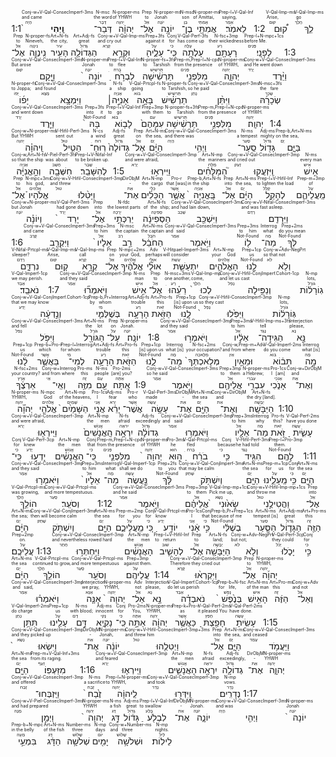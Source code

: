 
1:1 <RUBY><ruby><ruby><strong>וַֽיְהִי֙</strong><rt>הָיָה</rt></ruby><rt>and came</rt></ruby><rt>Conj-w+V-Qal-ConsecImperf-3ms</rt></RUBY> <RUBY><ruby><ruby>דְּבַר־<rt>דָּבָר</rt></ruby><rt>the word</rt></ruby><rt>N-msc</rt></RUBY> <RUBY><ruby><ruby>יְהוָ֔ה<rt>יְהוָה</rt></ruby><rt>of YHWH</rt></ruby><rt>N-proper-ms</rt></RUBY> <RUBY><ruby><ruby>אֶל־<rt>אֵל</rt></ruby><rt>to</rt></ruby><rt>Prep</rt></RUBY> <RUBY><ruby><ruby>יוֹנָ֥ה<rt>יוֹנָה</rt></ruby><rt>Jonah</rt></ruby><rt>N-proper-ms</rt></RUBY> <RUBY><ruby><ruby>בֶן־<rt>בֵּן</rt></ruby><rt>son</rt></ruby><rt>N-msc</rt></RUBY> <RUBY><ruby><ruby>אֲמִתַּ֖י<rt>אֲמִתַּי</rt></ruby><rt>of Amittai,</rt></ruby><rt>N-proper-ms</rt></RUBY> <RUBY><ruby><ruby>לֵאמֹֽר׃<rt>אָמַר</rt></ruby><rt>saying,</rt></ruby><rt>Prep-l+V-Qal-Inf</rt></RUBY> 1:2 <RUBY><ruby><ruby>ק֠וּם<rt>קוּם</rt></ruby><rt>Arise,</rt></ruby><rt>V-Qal-Imp-ms</rt></RUBY> <RUBY><ruby><ruby>לֵ֧ךְ<rt>הָלַךְ</rt></ruby><rt>go</rt></ruby><rt>V-Qal-Imp-ms</rt></RUBY> <RUBY><ruby><ruby>אֶל־<rt>אֵל</rt></ruby><rt>to</rt></ruby><rt>Prep</rt></RUBY> <RUBY><ruby><ruby>נִֽינְוֵ֛ה<rt>נִינְוֵה</rt></ruby><rt>Nineveh,</rt></ruby><rt>N-proper-fs</rt></RUBY> <RUBY><ruby><ruby>הָעִ֥יר<rt>עִיר</rt></ruby><rt>the city,</rt></ruby><rt>Art+N-fs</rt></RUBY> <RUBY><ruby><ruby>הַגְּדוֹלָ֖ה<rt>גָּדוֹל</rt></ruby><rt>great</rt></ruby><rt>Art+Adj-fs</rt></RUBY> <RUBY><ruby><ruby>וּקְרָ֣א<rt>קָרָא</rt></ruby><rt>and cry out</rt></ruby><rt>Conj-w+V-Qal-Imp-ms</rt></RUBY> <RUBY><ruby><ruby>עָלֶ֑יהָ<rt>עַל</rt></ruby><rt>against it</rt></ruby><rt>Prep+3fs</rt></RUBY> <RUBY><ruby><ruby>כִּֽי־<rt>כִּי</rt></ruby><rt>for</rt></ruby><rt>Conj</rt></RUBY> <RUBY><ruby><ruby>עָלְתָ֥ה<rt>עָלָה</rt></ruby><rt>has come up</rt></ruby><rt>V-Qal-Perf-3fs</rt></RUBY> <RUBY><ruby><ruby>רָעָתָ֖ם<rt>רַע</rt></ruby><rt>their wickedness</rt></ruby><rt>N-fsc+3mp</rt></RUBY> <RUBY><ruby><ruby>לְפָנָֽי׃<rt>פָּנִים</rt></ruby><rt>before Me.</rt></ruby><rt>Prep-l+N-mpc+1cs</rt></RUBY> 1:3 <RUBY><ruby><ruby>וַיָּ֤קָם<rt>קוּם</rt></ruby><rt>But arose</rt></ruby><rt>Conj-w+V-Qal-ConsecImperf-3ms</rt></RUBY> <RUBY><ruby><ruby>יוֹנָה֙<rt>יוֹנָה</rt></ruby><rt>Jonah</rt></ruby><rt>N-proper-ms</rt></RUBY> <RUBY><ruby><ruby>לִבְרֹ֣חַ<rt>בָּרחַ</rt></ruby><rt>to flee</rt></ruby><rt>Prep-l+V-Qal-Inf</rt></RUBY> <RUBY><ruby><ruby>תַּרְשִׁ֔ישָׁה<rt>תַּרשִׁישׁ</rt></ruby><rt>to Tarshish</rt></ruby><rt>N-proper-fs+3fs</rt></RUBY> <RUBY><ruby><ruby>מִלִּפְנֵ֖י<rt>פָּנִים</rt></ruby><rt>from the presence</rt></ruby><rt>Prep-m,Prep-l+N-cpc</rt></RUBY> <RUBY><ruby><ruby>יְהוָ֑ה<rt>יְהוָה</rt></ruby><rt>of YHWH,</rt></ruby><rt>N-proper-ms</rt></RUBY> <RUBY><ruby><ruby>וַיֵּ֨רֶד<rt>יָרַד</rt></ruby><rt>and He went down</rt></ruby><rt>Conj-w+V-Qal-ConsecImperf-3ms</rt></RUBY> <RUBY><ruby><ruby>יָפ֜וֹ<rt>יָפוֹ</rt></ruby><rt>to Joppa;</rt></ruby><rt>N-proper-fs</rt></RUBY> <RUBY><ruby><ruby>וַיִּמְצָ֥א<rt>מָצָא</rt></ruby><rt>and found</rt></ruby><rt>Conj-w+V-Qal-ConsecImperf-3ms</rt></RUBY> <RUBY><ruby><ruby>אָנִיָּ֣ה׀<rt>אָנִיָה</rt></ruby><rt>a ship</rt></ruby><rt>N-fs</rt></RUBY> <RUBY><ruby><ruby>בָּאָ֣ה<rt>בּוֹא</rt></ruby><rt>going</rt></ruby><rt>V-Qal-Prtcpl-fs</rt></RUBY> <RUBY><ruby><ruby>תַרְשִׁ֗ישׁ<rt>תַּרשִׁישׁ</rt></ruby><rt>to Tarshish,</rt></ruby><rt>N-proper-fs</rt></RUBY> <RUBY><ruby><ruby>וַיִּתֵּ֨ן<rt>נָתַן</rt></ruby><rt>so he paid</rt></ruby><rt>Conj-w+V-Qal-ConsecImperf-3ms</rt></RUBY> <RUBY><ruby><ruby>שְׂכָרָ֜הּ<rt>שָׂכָר</rt></ruby><rt>the fare</rt></ruby><rt>N-msc+3fs</rt></RUBY> <RUBY><ruby><ruby>וַיֵּ֤רֶד<rt>יָרַד</rt></ruby><rt>and went down</rt></ruby><rt>Conj-w+V-Qal-ConsecImperf-3ms</rt></RUBY> <RUBY><ruby><ruby>בָּהּ֙<rt>Not-Found</rt></ruby><rt>into it</rt></ruby><rt>Prep+3fs</rt></RUBY> <RUBY><ruby><ruby>לָב֤וֹא<rt>בּוֹא</rt></ruby><rt>to go</rt></ruby><rt>Prep-l+V-Qal-Inf</rt></RUBY> <RUBY><ruby><ruby>עִמָּהֶם֙<rt>עִם</rt></ruby><rt>with them</rt></ruby><rt>Prep+3mp</rt></RUBY> <RUBY><ruby><ruby>תַּרְשִׁ֔ישָׁה<rt>תַּרשִׁישׁ</rt></ruby><rt>to Tarshish</rt></ruby><rt>N-proper-fs+3fs</rt></RUBY> <RUBY><ruby><ruby>מִלִּפְנֵ֖י<rt>פָּנִים</rt></ruby><rt>from the presence</rt></ruby><rt>Prep-m,Prep-l+N-cpc</rt></RUBY> <RUBY><ruby><ruby>יְהוָֽה׃<rt>יְהוָה</rt></ruby><rt>of YHWH.</rt></ruby><rt>N-proper-ms</rt></RUBY> 1:4 <RUBY><ruby><ruby>וַֽיהוָ֗ה<rt>יְהוָה</rt></ruby><rt>But YHWH</rt></ruby><rt>Conj-w+N-proper-ms</rt></RUBY> <RUBY><ruby><ruby>הֵטִ֤יל<rt>טוּל</rt></ruby><rt>sent out</rt></ruby><rt>V-Hifil-Perf-3ms</rt></RUBY> <RUBY><ruby><ruby>רֽוּחַ־<rt>רוּחַ</rt></ruby><rt>a wind</rt></ruby><rt>N-cs</rt></RUBY> <RUBY><ruby><ruby>גְּדוֹלָה֙<rt>גָּדוֹל</rt></ruby><rt>great</rt></ruby><rt>Adj-fs</rt></RUBY> <RUBY><ruby><ruby>אֶל־<rt>אֵל</rt></ruby><rt>on</rt></ruby><rt>Prep</rt></RUBY> <RUBY><ruby><ruby>הַיָּ֔ם<rt>יָם</rt></ruby><rt>the sea,</rt></ruby><rt>Art+N-ms</rt></RUBY> <RUBY><ruby><ruby>וַיְהִ֥י<rt>הָיָה</rt></ruby><rt>and there was</rt></ruby><rt>Conj-w+V-Qal-ConsecImperf-3ms</rt></RUBY> <RUBY><ruby><ruby>סַֽעַר־<rt>סַעַר</rt></ruby><rt>a tempest</rt></ruby><rt>N-ms</rt></RUBY> <RUBY><ruby><ruby>גָּד֖וֹל<rt>גָּדוֹל</rt></ruby><rt>mighty</rt></ruby><rt>Adj-ms</rt></RUBY> <RUBY><ruby><ruby>בַּיָּ֑ם<rt>יָם</rt></ruby><rt>on the sea,</rt></ruby><rt>Prep-b,Art+N-ms</rt></RUBY> <RUBY><ruby><ruby>וְהָ֣אֳנִיָּ֔ה<rt>אָנִיָה</rt></ruby><rt>so that the ship</rt></ruby><rt>Conj-w,Art+N-fs</rt></RUBY> <RUBY><ruby><ruby>חִשְּׁבָ֖ה<rt>חָשַׁב</rt></ruby><rt>was about</rt></ruby><rt>V-Piel-Perf-3fs</rt></RUBY> <RUBY><ruby><ruby>לְהִשָּׁבֵֽר׃<rt>שָׁבַר</rt></ruby><rt>to be broken up.</rt></ruby><rt>Prep-l+V-Nifal-Inf</rt></RUBY> 1:5 <RUBY><ruby><ruby>וַיִּֽירְא֣וּ<rt>יָרֵא</rt></ruby><rt>and were afraid,</rt></ruby><rt>Conj-w+V-Qal-ConsecImperf-3mp</rt></RUBY> <RUBY><ruby><ruby>הַמַּלָּחִ֗ים<rt>מַלָּח</rt></ruby><rt>the mariners</rt></ruby><rt>Art+N-mp</rt></RUBY> <RUBY><ruby><ruby>וַֽיִּזְעֲקוּ֮<rt>זָעַק</rt></ruby><rt>and cried out</rt></ruby><rt>Conj-w+V-Qal-ConsecImperf-3mp</rt></RUBY> <RUBY><ruby><ruby>אִ֣ישׁ<rt>אִישׁ</rt></ruby><rt>every man</rt></ruby><rt>N-ms</rt></RUBY> <RUBY><ruby><ruby>אֶל־<rt>אֵל</rt></ruby><rt>to</rt></ruby><rt>Prep</rt></RUBY> <RUBY><ruby><ruby>אֱלֹהָיו֒<rt>אֱלֹהִים</rt></ruby><rt>his god,</rt></ruby><rt>N-mpc+3ms</rt></RUBY> <RUBY><ruby><ruby>וַיָּטִ֨לוּ<rt>טוּל</rt></ruby><rt>and threw</rt></ruby><rt>Conj-w+V-Hifil-ConsecImperf-3mp</rt></RUBY> <RUBY><ruby><ruby>אֶת־<rt>אֵת</rt></ruby><rt>-</rt></ruby><rt>DirObjM</rt></RUBY> <RUBY><ruby><ruby>הַכֵּלִ֜ים<rt>כְּלִי</rt></ruby><rt>the cargo</rt></ruby><rt>Art+N-mp</rt></RUBY> <RUBY><ruby><ruby>אֲשֶׁ֤ר<rt>אֲשֶׁר</rt></ruby><rt>that [was]</rt></ruby><rt>Pro-r</rt></RUBY> <RUBY><ruby><ruby>בָּֽאֳנִיָּה֙<rt>אָנִיָה</rt></ruby><rt>in the ship</rt></ruby><rt>Prep-b,Art+N-fs</rt></RUBY> <RUBY><ruby><ruby>אֶל־<rt>אֵל</rt></ruby><rt>into</rt></ruby><rt>Prep</rt></RUBY> <RUBY><ruby><ruby>הַיָּ֔ם<rt>יָם</rt></ruby><rt>the sea,</rt></ruby><rt>Art+N-ms</rt></RUBY> <RUBY><ruby><ruby>לְהָקֵ֖ל<rt>קָלַל</rt></ruby><rt>to lighten the load</rt></ruby><rt>Prep-l+V-Hifil-Inf</rt></RUBY> <RUBY><ruby><ruby>מֵֽעֲלֵיהֶ֑ם<rt>עַל</rt></ruby><rt>of</rt></ruby><rt>Prep-m+3mp</rt></RUBY> <RUBY><ruby><ruby>וְיוֹנָ֗ה<rt>יוֹנָה</rt></ruby><rt>but Jonah</rt></ruby><rt>Conj-w+N-proper-ms</rt></RUBY> <RUBY><ruby><ruby>יָרַד֙<rt>יָרַד</rt></ruby><rt>had gone down</rt></ruby><rt>V-Qal-Perf-3ms</rt></RUBY> <RUBY><ruby><ruby>אֶל־<rt>אֵל</rt></ruby><rt>into</rt></ruby><rt>Prep</rt></RUBY> <RUBY><ruby><ruby>יַרְכְּתֵ֣י<rt>יְרֵכָה</rt></ruby><rt>the lowest parts</rt></ruby><rt>N-fdc</rt></RUBY> <RUBY><ruby><ruby>הַסְּפִינָ֔ה<rt>סְפִינָה</rt></ruby><rt>of the ship;</rt></ruby><rt>Art+N-fs</rt></RUBY> <RUBY><ruby><ruby>וַיִּשְׁכַּ֖ב<rt>שָׁכַב</rt></ruby><rt>and had lain down,</rt></ruby><rt>Conj-w+V-Qal-ConsecImperf-3ms</rt></RUBY> <RUBY><ruby><ruby>וַיֵּרָדַֽם׃<rt>רָדַם</rt></ruby><rt>and was fast asleep.</rt></ruby><rt>Conj-w+V-Nifal-ConsecImperf-3ms</rt></RUBY> 1:6 <RUBY><ruby><ruby>וַיִּקְרַ֤ב<rt>קָרַב</rt></ruby><rt>and came</rt></ruby><rt>Conj-w+V-Qal-ConsecImperf-3ms</rt></RUBY> <RUBY><ruby><ruby>אֵלָיו֙<rt>אֵל</rt></ruby><rt>to him</rt></ruby><rt>Prep+3ms</rt></RUBY> <RUBY><ruby><ruby>רַ֣ב<rt>רַב</rt></ruby><rt>the captain</rt></ruby><rt>N-msc</rt></RUBY> <RUBY><ruby><ruby>הַחֹבֵ֔ל<rt>חֹבֵל</rt></ruby><rt>the captain</rt></ruby><rt>Art+N-ms</rt></RUBY> <RUBY><ruby><ruby>וַיֹּ֥אמֶר<rt>אָמַר</rt></ruby><rt>and said</rt></ruby><rt>Conj-w+V-Qal-ConsecImperf-3ms</rt></RUBY> <RUBY><ruby><ruby>ל֖וֹ<rt>Not-Found</rt></ruby><rt>to him</rt></ruby><rt>Prep+3ms</rt></RUBY> <RUBY><ruby><ruby>מַה־<rt>מָה</rt></ruby><rt>what</rt></ruby><rt>Interrog</rt></RUBY> <RUBY><ruby><ruby>לְּךָ֣<rt>Not-Found</rt></ruby><rt>do you mean</rt></ruby><rt>Prep+2ms</rt></RUBY> <RUBY><ruby><ruby>נִרְדָּ֑ם<rt>רָדַם</rt></ruby><rt>sleeper?</rt></ruby><rt>V-Nifal-Prtcpl-ms</rt></RUBY> <RUBY><ruby><ruby>ק֚וּם<rt>קוּם</rt></ruby><rt>Arise,</rt></ruby><rt>V-Qal-Imp-ms</rt></RUBY> <RUBY><ruby><ruby>קְרָ֣א<rt>קָרָא</rt></ruby><rt>call</rt></ruby><rt>V-Qal-Imp-ms</rt></RUBY> <RUBY><ruby><ruby>אֶל־<rt>אֵל</rt></ruby><rt>on</rt></ruby><rt>Prep</rt></RUBY> <RUBY><ruby><ruby>אֱלֹהֶ֔יךָ<rt>אֱלֹהִים</rt></ruby><rt>your God,</rt></ruby><rt>N-mpc+2ms</rt></RUBY> <RUBY><ruby><ruby>אוּלַ֞י<rt>אוּלַי</rt></ruby><rt>perhaps</rt></ruby><rt>Adv</rt></RUBY> <RUBY><ruby><ruby>יִתְעַשֵּׁ֧ת<rt>עָשַׁת</rt></ruby><rt>will consider</rt></ruby><rt>V-Hitpael-Imperf-3ms</rt></RUBY> <RUBY><ruby><ruby>הָאֱלֹהִ֛ים<rt>אֱלֹהִים</rt></ruby><rt>your God</rt></ruby><rt>Art+N-mp</rt></RUBY> <RUBY><ruby><ruby>לָ֖נוּ<rt>Not-Found</rt></ruby><rt>us</rt></ruby><rt>Prep+1cp</rt></RUBY> <RUBY><ruby><ruby>וְלֹ֥א<rt>לֹא</rt></ruby><rt>so that not</rt></ruby><rt>Conj-w+Adv-NegPrt</rt></RUBY> <RUBY><ruby><ruby>נֹאבֵֽד׃<rt>אָבַד</rt></ruby><rt>we may perish.</rt></ruby><rt>V-Qal-Imperf-1cp</rt></RUBY> 1:7 <RUBY><ruby><ruby>וַיֹּאמְר֞וּ<rt>אָמַר</rt></ruby><rt>and they said</rt></ruby><rt>Conj-w+V-Qal-ConsecImperf-3mp</rt></RUBY> <RUBY><ruby><ruby>אִ֣ישׁ<rt>אִישׁ</rt></ruby><rt>man</rt></ruby><rt>N-ms</rt></RUBY> <RUBY><ruby><ruby>אֶל־<rt>אֵל</rt></ruby><rt>to</rt></ruby><rt>Prep</rt></RUBY> <RUBY><ruby><ruby>רֵעֵ֗הוּ<rt>רֵעַ</rt></ruby><rt>one another,</rt></ruby><rt>N-msc+3ms</rt></RUBY> <RUBY><ruby><ruby>לְכוּ֙<rt>הָלַךְ</rt></ruby><rt>come,</rt></ruby><rt>V-Qal-Imp-mp</rt></RUBY> <RUBY><ruby><ruby>וְנַפִּ֣ילָה<rt>נָפַל</rt></ruby><rt>and let us cast</rt></ruby><rt>Conj-w+V-Hifil-ConjImperf.Cohort-1cp</rt></RUBY> <RUBY><ruby><ruby>גֽוֹרָל֔וֹת<rt>גּוֹרָל</rt></ruby><rt>lots,</rt></ruby><rt>N-mp</rt></RUBY> <RUBY><ruby><ruby>וְנֵ֣דְעָ֔ה<rt>יָדַע</rt></ruby><rt>that we may know</rt></ruby><rt>Conj-w+V-Qal-ConjImperf.Cohort-1cp</rt></RUBY> <RUBY><ruby><ruby>בְּשֶׁלְּמִ֛י<rt>מִי</rt></ruby><rt>by whom</rt></ruby><rt>Prep-b,Pr+Interrog</rt></RUBY> <RUBY><ruby><ruby>הָרָעָ֥ה<rt>רַע</rt></ruby><rt>trouble</rt></ruby><rt>Art+Adj-fs</rt></RUBY> <RUBY><ruby><ruby>הַזֹּ֖את<rt>זֹאת</rt></ruby><rt>this</rt></ruby><rt>Art+Pro-fs</rt></RUBY> <RUBY><ruby><ruby>לָ֑נוּ<rt>Not-Found</rt></ruby><rt>[is] upon us</rt></ruby><rt>Prep+1cp</rt></RUBY> <RUBY><ruby><ruby>וַיַּפִּ֙לוּ֙<rt>נָפַל</rt></ruby><rt>so they cast</rt></ruby><rt>Conj-w+V-Hifil-ConsecImperf-3mp</rt></RUBY> <RUBY><ruby><ruby>גּֽוֹרָל֔וֹת<rt>גּוֹרָל</rt></ruby><rt>lots,</rt></ruby><rt>N-mp</rt></RUBY> <RUBY><ruby><ruby>וַיִּפֹּ֥ל<rt>נָפַל</rt></ruby><rt>and fell</rt></ruby><rt>Conj-w+V-Qal-ConsecImperf-3ms</rt></RUBY> <RUBY><ruby><ruby>הַגּוֹרָ֖ל<rt>גּוֹרָל</rt></ruby><rt>the lot</rt></ruby><rt>Art+N-ms</rt></RUBY> <RUBY><ruby><ruby>עַל־<rt>עַל</rt></ruby><rt>on</rt></ruby><rt>Prep</rt></RUBY> <RUBY><ruby><ruby>יוֹנָֽה׃<rt>יוֹנָה</rt></ruby><rt>Jonah.</rt></ruby><rt>N-proper-ms</rt></RUBY> 1:8 <RUBY><ruby><ruby>וַיֹּאמְר֣וּ<rt>אָמַר</rt></ruby><rt>and they said</rt></ruby><rt>Conj-w+V-Qal-ConsecImperf-3mp</rt></RUBY> <RUBY><ruby><ruby>אֵלָ֔יו<rt>אֵל</rt></ruby><rt>to him</rt></ruby><rt>Prep+3ms</rt></RUBY> <RUBY><ruby><ruby>הַגִּידָה־<rt>נָגַד</rt></ruby><rt>tell</rt></ruby><rt>V-Hifil-Imp-ms+3fs</rt></RUBY> <RUBY><ruby><ruby>נָּ֣א<rt>נָא</rt></ruby><rt>please,</rt></ruby><rt>Interjection</rt></RUBY> <RUBY><ruby><ruby>לָ֔נוּ<rt>Not-Found</rt></ruby><rt>us</rt></ruby><rt>Prep+1cp</rt></RUBY> <RUBY><ruby><ruby>בַּאֲשֶׁ֛ר<rt>אֲשֶׁר</rt></ruby><rt>which</rt></ruby><rt>Prep-b+Pro-r</rt></RUBY> <RUBY><ruby><ruby>לְמִי־<rt>מִי</rt></ruby><rt>for whom</rt></ruby><rt>Prep-l+Interrog</rt></RUBY> <RUBY><ruby><ruby>הָרָעָ֥ה<rt>רַע</rt></ruby><rt>trouble</rt></ruby><rt>Art+Adj-fs</rt></RUBY> <RUBY><ruby><ruby>הַזֹּ֖את<rt>זֹאת</rt></ruby><rt>this</rt></ruby><rt>Art+Pro-fs</rt></RUBY> <RUBY><ruby><ruby>לָ֑נוּ<rt>Not-Found</rt></ruby><rt>[is] upon us</rt></ruby><rt>Prep+1cp</rt></RUBY> <RUBY><ruby><ruby>מַה־<rt>מָה</rt></ruby><rt>what [is]</rt></ruby><rt>Interrog</rt></RUBY> <RUBY><ruby><ruby>מְּלַאכְתְּךָ֙<rt>מְלָאכָה</rt></ruby><rt>your occupation?</rt></ruby><rt>N-fsc+2ms</rt></RUBY> <RUBY><ruby><ruby>וּמֵאַ֣יִן<rt>אַיִן</rt></ruby><rt>and from where</rt></ruby><rt>Conj-w,Prep-m+Adv</rt></RUBY> <RUBY><ruby><ruby>תָּב֔וֹא<rt>בּוֹא</rt></ruby><rt>do you come</rt></ruby><rt>V-Qal-Imperf-2ms</rt></RUBY> <RUBY><ruby><ruby>מָ֣ה<rt>מָה</rt></ruby><rt>what [is]</rt></ruby><rt>Interrog</rt></RUBY> <RUBY><ruby><ruby>אַרְצֶ֔ךָ<rt>אֶרֶץ</rt></ruby><rt>your country?</rt></ruby><rt>N-fsc+2ms</rt></RUBY> <RUBY><ruby><ruby>וְאֵֽי־<rt>אַי</rt></ruby><rt>and from where</rt></ruby><rt>Conj-w+Interrog</rt></RUBY> <RUBY><ruby><ruby>מִזֶּ֥ה<rt>זֶה</rt></ruby><rt>this</rt></ruby><rt>Pro-ms</rt></RUBY> <RUBY><ruby><ruby>עַ֖ם<rt>עַם</rt></ruby><rt>people</rt></ruby><rt>N-ms</rt></RUBY> <RUBY><ruby><ruby>אָֽתָּה׃<rt>אַתָּה</rt></ruby><rt>[are] you?</rt></ruby><rt>Pro-2ms</rt></RUBY> 1:9 <RUBY><ruby><ruby>וַיֹּ֥אמֶר<rt>אָמַר</rt></ruby><rt>so he said</rt></ruby><rt>Conj-w+V-Qal-ConsecImperf-3ms</rt></RUBY> <RUBY><ruby><ruby>אֲלֵיהֶ֖ם<rt>אֵל</rt></ruby><rt>to them</rt></ruby><rt>Prep+3mp</rt></RUBY> <RUBY><ruby><ruby>עִבְרִ֣י<rt>עִברִי</rt></ruby><rt>a Hebrew;</rt></ruby><rt>N-proper-ms</rt></RUBY> <RUBY><ruby><ruby>אָנֹ֑כִי<rt>אָנֹכִי</rt></ruby><rt>I [am]</rt></ruby><rt>Pro-1cs</rt></RUBY> <RUBY><ruby><ruby>וְאֶת־<rt>אֵת</rt></ruby><rt>and</rt></ruby><rt>Conj-w+DirObjM</rt></RUBY> <RUBY><ruby><ruby>יְהוָ֞ה<rt>יְהוָה</rt></ruby><rt>YHWH,</rt></ruby><rt>N-proper-ms</rt></RUBY> <RUBY><ruby><ruby>אֱלֹהֵ֤י<rt>אֱלֹהִים</rt></ruby><rt>God</rt></ruby><rt>N-mpc</rt></RUBY> <RUBY><ruby><ruby>הַשָּׁמַ֙יִם֙<rt>שָׁמַיִם</rt></ruby><rt>of the heavens,</rt></ruby><rt>Art+N-mp</rt></RUBY> <RUBY><ruby><ruby>אֲנִ֣י<rt>אֲנִי</rt></ruby><rt>I</rt></ruby><rt>Pro-1cs</rt></RUBY> <RUBY><ruby><ruby>יָרֵ֔א<rt>יָרֵא</rt></ruby><rt>fear</rt></ruby><rt>Adj-ms</rt></RUBY> <RUBY><ruby><ruby>אֲשֶׁר־<rt>אֲשֶׁר</rt></ruby><rt>who</rt></ruby><rt>Pro-r</rt></RUBY> <RUBY><ruby><ruby>עָשָׂ֥ה<rt>עָשָׂה</rt></ruby><rt>made</rt></ruby><rt>V-Qal-Perf-3ms</rt></RUBY> <RUBY><ruby><ruby>אֶת־<rt>אֵת</rt></ruby><rt>-</rt></ruby><rt>DirObjM</rt></RUBY> <RUBY><ruby><ruby>הַיָּ֖ם<rt>יָם</rt></ruby><rt>the sea</rt></ruby><rt>Art+N-ms</rt></RUBY> <RUBY><ruby><ruby>וְאֶת־<rt>אֵת</rt></ruby><rt>and</rt></ruby><rt>Conj-w+DirObjM</rt></RUBY> <RUBY><ruby><ruby>הַיַּבָּשָֽׁה׃<rt>יַבָּשָׁה</rt></ruby><rt>the dry [land].</rt></ruby><rt>Art+N-fs</rt></RUBY> 1:10 <RUBY><ruby><ruby>וַיִּֽירְא֤וּ<rt>יָרֵא</rt></ruby><rt>and were afraid,</rt></ruby><rt>Conj-w+V-Qal-ConsecImperf-3mp</rt></RUBY> <RUBY><ruby><ruby>הָֽאֲנָשִׁים֙<rt>אֱנוֹשׁ</rt></ruby><rt>the men</rt></ruby><rt>Art+N-mp</rt></RUBY> <RUBY><ruby><ruby>יִרְאָ֣ה<rt>יִראָה</rt></ruby><rt>afraid</rt></ruby><rt>N-fs</rt></RUBY> <RUBY><ruby><ruby>גְדוֹלָ֔ה<rt>גָּדוֹל</rt></ruby><rt>exceedingly</rt></ruby><rt>Adj-fs</rt></RUBY> <RUBY><ruby><ruby>וַיֹּאמְר֥וּ<rt>אָמַר</rt></ruby><rt>and said</rt></ruby><rt>Conj-w+V-Qal-ConsecImperf-3mp</rt></RUBY> <RUBY><ruby><ruby>אֵלָ֖יו<rt>אֵל</rt></ruby><rt>to him</rt></ruby><rt>Prep+3ms</rt></RUBY> <RUBY><ruby><ruby>מַה־<rt>מָה</rt></ruby><rt>why</rt></ruby><rt>Interrog</rt></RUBY> <RUBY><ruby><ruby>זֹּ֣את<rt>זֹאת</rt></ruby><rt>this?</rt></ruby><rt>Pro-fs</rt></RUBY> <RUBY><ruby><ruby>עָשִׂ֑יתָ<rt>עָשָׂה</rt></ruby><rt>have you done</rt></ruby><rt>V-Qal-Perf-2ms</rt></RUBY> <RUBY><ruby><ruby>כִּֽי־<rt>כִּי</rt></ruby><rt>for</rt></ruby><rt>Conj</rt></RUBY> <RUBY><ruby><ruby>יָדְע֣וּ<rt>יָדַע</rt></ruby><rt>knew</rt></ruby><rt>V-Qal-Perf-3cp</rt></RUBY> <RUBY><ruby><ruby>הָאֲנָשִׁ֗ים<rt>אֱנוֹשׁ</rt></ruby><rt>the men</rt></ruby><rt>Art+N-mp</rt></RUBY> <RUBY><ruby><ruby>כִּֽי־<rt>כִּי</rt></ruby><rt>that</rt></ruby><rt>Conj</rt></RUBY> <RUBY><ruby><ruby>מִלִּפְנֵ֤י<rt>פָּנִים</rt></ruby><rt>from the presence</rt></ruby><rt>Prep-m,Prep-l+N-cpc</rt></RUBY> <RUBY><ruby><ruby>יְהוָה֙<rt>יְהוָה</rt></ruby><rt>of YHWH</rt></ruby><rt>N-proper-ms</rt></RUBY> <RUBY><ruby><ruby>ה֣וּא<rt>הוּא</rt></ruby><rt>he</rt></ruby><rt>Pro-3ms</rt></RUBY> <RUBY><ruby><ruby>בֹרֵ֔חַ<rt>בָּרחַ</rt></ruby><rt>fled</rt></ruby><rt>V-Qal-Prtcpl-ms</rt></RUBY> <RUBY><ruby><ruby>כִּ֥י<rt>כִּי</rt></ruby><rt>because</rt></ruby><rt>Conj</rt></RUBY> <RUBY><ruby><ruby>הִגִּ֖יד<rt>נָגַד</rt></ruby><rt>he had told</rt></ruby><rt>V-Hifil-Perf-3ms</rt></RUBY> <RUBY><ruby><ruby>לָהֶֽם׃<rt>Not-Found</rt></ruby><rt>them.</rt></ruby><rt>Prep-l+Pro-3mp</rt></RUBY> 1:11 <RUBY><ruby><ruby>וַיֹּאמְר֤וּ<rt>אָמַר</rt></ruby><rt>and they said</rt></ruby><rt>Conj-w+V-Qal-ConsecImperf-3mp</rt></RUBY> <RUBY><ruby><ruby>אֵלָיו֙<rt>אֵל</rt></ruby><rt>to him</rt></ruby><rt>Prep+3ms</rt></RUBY> <RUBY><ruby><ruby>מַה־<rt>מָה</rt></ruby><rt>what</rt></ruby><rt>Interrog</rt></RUBY> <RUBY><ruby><ruby>נַּ֣עֲשֶׂה<rt>עָשָׂה</rt></ruby><rt>shall we do</rt></ruby><rt>V-Qal-Imperf-1cp</rt></RUBY> <RUBY><ruby><ruby>לָּ֔ךְ<rt>Not-Found</rt></ruby><rt>to you</rt></ruby><rt>Prep+2fs</rt></RUBY> <RUBY><ruby><ruby>וְיִשְׁתֹּ֥ק<rt>שָׁתַק</rt></ruby><rt>that may be calm</rt></ruby><rt>Conj-w+V-Qal-ConjImperf-3ms</rt></RUBY> <RUBY><ruby><ruby>הַיָּ֖ם<rt>יָם</rt></ruby><rt>the sea</rt></ruby><rt>Art+N-ms</rt></RUBY> <RUBY><ruby><ruby>מֵֽעָלֵ֑ינוּ<rt>עַל</rt></ruby><rt>for us</rt></ruby><rt>Prep-m+1cp</rt></RUBY> <RUBY><ruby><ruby>כִּ֥י<rt>כִּי</rt></ruby><rt>for</rt></ruby><rt>Conj</rt></RUBY> <RUBY><ruby><ruby>הַיָּ֖ם<rt>יָם</rt></ruby><rt>the sea</rt></ruby><rt>Art+N-ms</rt></RUBY> <RUBY><ruby><ruby>הוֹלֵ֥ךְ<rt>הָלַךְ</rt></ruby><rt>was growing,</rt></ruby><rt>V-Qal-Prtcpl-ms</rt></RUBY> <RUBY><ruby><ruby>וְסֹעֵֽר׃<rt>סָעַר</rt></ruby><rt>and more tempestuous.</rt></ruby><rt>Conj-w+V-Qal-Prtcpl-ms</rt></RUBY> 1:12 <RUBY><ruby><ruby>וַיֹּ֣אמֶר<rt>אָמַר</rt></ruby><rt>and he said</rt></ruby><rt>Conj-w+V-Qal-ConsecImperf-3ms</rt></RUBY> <RUBY><ruby><ruby>אֲלֵיהֶ֗ם<rt>אֵל</rt></ruby><rt>to them</rt></ruby><rt>Prep+3mp</rt></RUBY> <RUBY><ruby><ruby>שָׂא֙וּנִי֙<rt>נָשָׂא</rt></ruby><rt>Pick me up,</rt></ruby><rt>V-Qal-Imp-mp+1cs</rt></RUBY> <RUBY><ruby><ruby>וַהֲטִילֻ֣נִי<rt>טוּל</rt></ruby><rt>and throw me</rt></ruby><rt>Conj-w+V-Hifil-Imp-mp+1cs</rt></RUBY> <RUBY><ruby><ruby>אֶל־<rt>אֵל</rt></ruby><rt>into</rt></ruby><rt>Prep</rt></RUBY> <RUBY><ruby><ruby>הַיָּ֔ם<rt>יָם</rt></ruby><rt>the sea;</rt></ruby><rt>Art+N-ms</rt></RUBY> <RUBY><ruby><ruby>וְיִשְׁתֹּ֥ק<rt>שָׁתַק</rt></ruby><rt>then will become calm</rt></ruby><rt>Conj-w+V-Qal-ConjImperf-3ms</rt></RUBY> <RUBY><ruby><ruby>הַיָּ֖ם<rt>יָם</rt></ruby><rt>the sea</rt></ruby><rt>Art+N-ms</rt></RUBY> <RUBY><ruby><ruby>מֵֽעֲלֵיכֶ֑ם<rt>עַל</rt></ruby><rt>for you</rt></ruby><rt>Prep-m+2mp</rt></RUBY> <RUBY><ruby><ruby>כִּ֚י<rt>כִּי</rt></ruby><rt>for</rt></ruby><rt>Conj</rt></RUBY> <RUBY><ruby><ruby>יוֹדֵ֣עַ<rt>יָדַע</rt></ruby><rt>know</rt></ruby><rt>V-Qal-Prtcpl-ms</rt></RUBY> <RUBY><ruby><ruby>אָ֔נִי<rt>אֲנִי</rt></ruby><rt>I</rt></ruby><rt>Pro-1cs</rt></RUBY> <RUBY><ruby><ruby>כִּ֣י<rt>כִּי</rt></ruby><rt>that</rt></ruby><rt>Conj</rt></RUBY> <RUBY><ruby><ruby>בְשֶׁלִּ֔י<rt>Not-Found</rt></ruby><rt>because of me</rt></ruby><rt>Prep-b,Pr+Prep+1cs</rt></RUBY> <RUBY><ruby><ruby>הַסַּ֧עַר<rt>סַעַר</rt></ruby><rt>tempest [is]</rt></ruby><rt>Art+N-ms</rt></RUBY> <RUBY><ruby><ruby>הַגָּד֛וֹל<rt>גָּדוֹל</rt></ruby><rt>great</rt></ruby><rt>Art+Adj-ms</rt></RUBY> <RUBY><ruby><ruby>הַזֶּ֖ה<rt>זֶה</rt></ruby><rt>this</rt></ruby><rt>Art+Pro-ms</rt></RUBY> <RUBY><ruby><ruby>עֲלֵיכֶֽם׃<rt>עַל</rt></ruby><rt>on.</rt></ruby><rt>Prep+2mp</rt></RUBY> 1:13 <RUBY><ruby><ruby>וַיַּחְתְּר֣וּ<rt>חָתַר</rt></ruby><rt>and nevertheless rowed hard</rt></ruby><rt>Conj-w+V-Qal-ConsecImperf-3mp</rt></RUBY> <RUBY><ruby><ruby>הָאֲנָשִׁ֗ים<rt>אֱנוֹשׁ</rt></ruby><rt>the men</rt></ruby><rt>Art+N-mp</rt></RUBY> <RUBY><ruby><ruby>לְהָשִׁ֛יב<rt>שׁוּב</rt></ruby><rt>to return</rt></ruby><rt>Prep-l+V-Hifil-Inf</rt></RUBY> <RUBY><ruby><ruby>אֶל־<rt>אֵל</rt></ruby><rt>to</rt></ruby><rt>Prep</rt></RUBY> <RUBY><ruby><ruby>הַיַּבָּשָׁ֖ה<rt>יַבָּשָׁה</rt></ruby><rt>land;</rt></ruby><rt>Art+N-fs</rt></RUBY> <RUBY><ruby><ruby>וְלֹ֣א<rt>לֹא</rt></ruby><rt>but not;</rt></ruby><rt>Conj-w+Adv-NegPrt</rt></RUBY> <RUBY><ruby><ruby>יָכֹ֑לוּ<rt>יָכֹל</rt></ruby><rt>they could</rt></ruby><rt>V-Qal-Perf-3cp</rt></RUBY> <RUBY><ruby><ruby>כִּ֣י<rt>כִּי</rt></ruby><rt>for</rt></ruby><rt>Conj</rt></RUBY> <RUBY><ruby><ruby>הַיָּ֔ם<rt>יָם</rt></ruby><rt>the sea</rt></ruby><rt>Art+N-ms</rt></RUBY> <RUBY><ruby><ruby>הוֹלֵ֥ךְ<rt>הָלַךְ</rt></ruby><rt>continued to grow,</rt></ruby><rt>V-Qal-Prtcpl-ms</rt></RUBY> <RUBY><ruby><ruby>וְסֹעֵ֖ר<rt>סָעַר</rt></ruby><rt>and more tempestuous</rt></ruby><rt>Conj-w+V-Qal-Prtcpl-ms</rt></RUBY> <RUBY><ruby><ruby>עֲלֵיהֶֽם׃<rt>עַל</rt></ruby><rt>against them.</rt></ruby><rt>Prep+3mp</rt></RUBY> 1:14 <RUBY><ruby><ruby>וַיִּקְרְא֨וּ<rt>קָרָא</rt></ruby><rt>Therefore they cried out</rt></ruby><rt>Conj-w+V-Qal-ConsecImperf-3mp</rt></RUBY> <RUBY><ruby><ruby>אֶל־<rt>אֵל</rt></ruby><rt>to</rt></ruby><rt>Prep</rt></RUBY> <RUBY><ruby><ruby>יְהוָ֜ה<rt>יְהוָה</rt></ruby><rt>YHWH,</rt></ruby><rt>N-proper-ms</rt></RUBY> <RUBY><ruby><ruby>וַיֹּאמְר֗וּ<rt>אָמַר</rt></ruby><rt>and said,</rt></ruby><rt>Conj-w+V-Qal-ConsecImperf-3mp</rt></RUBY> <RUBY><ruby><ruby>אָנָּ֤ה<rt>אָנָּא</rt></ruby><rt>we pray,</rt></ruby><rt>Interjection</rt></RUBY> <RUBY><ruby><ruby>יְהוָה֙<rt>יְהוָה</rt></ruby><rt>YHWH,</rt></ruby><rt>N-proper-ms</rt></RUBY> <RUBY><ruby><ruby>אַל־<rt>אַל</rt></ruby><rt>not</rt></ruby><rt>Adv</rt></RUBY> <RUBY><ruby><ruby>נָ֣א<rt>נָא</rt></ruby><rt>please,</rt></ruby><rt>Interjection</rt></RUBY> <RUBY><ruby><ruby>נֹאבְדָ֗ה<rt>אָבַד</rt></ruby><rt>do let us perish</rt></ruby><rt>V-Qal-Imperf.Cohort-1cp</rt></RUBY> <RUBY><ruby><ruby>בְּנֶ֙פֶשׁ֙<rt>נֶפֶשׁ</rt></ruby><rt>for life,</rt></ruby><rt>Prep-b+N-fsc</rt></RUBY> <RUBY><ruby><ruby>הָאִ֣ישׁ<rt>אִישׁ</rt></ruby><rt>of the man</rt></ruby><rt>Art+N-ms</rt></RUBY> <RUBY><ruby><ruby>הַזֶּ֔ה<rt>זֶה</rt></ruby><rt>this</rt></ruby><rt>Art+Pro-ms</rt></RUBY> <RUBY><ruby><ruby>וְאַל־<rt>אַל</rt></ruby><rt>and not</rt></ruby><rt>Conj-w+Adv</rt></RUBY> <RUBY><ruby><ruby>תִּתֵּ֥ן<rt>נָתַן</rt></ruby><rt>do charge</rt></ruby><rt>V-Qal-Imperf-2ms</rt></RUBY> <RUBY><ruby><ruby>עָלֵ֖ינוּ<rt>עַל</rt></ruby><rt>us</rt></ruby><rt>Prep+1cp</rt></RUBY> <RUBY><ruby><ruby>דָּ֣ם<rt>דָּם</rt></ruby><rt>with blood;</rt></ruby><rt>N-ms</rt></RUBY> <RUBY><ruby><ruby>נָקִ֑יא<rt>נָקִי</rt></ruby><rt>innocent</rt></ruby><rt>Adj-ms</rt></RUBY> <RUBY><ruby><ruby>כִּֽי־<rt>כִּי</rt></ruby><rt>for</rt></ruby><rt>Conj</rt></RUBY> <RUBY><ruby><ruby>אַתָּ֣ה<rt>אַתָּה</rt></ruby><rt>You,</rt></ruby><rt>Pro-2ms</rt></RUBY> <RUBY><ruby><ruby>יְהוָ֔ה<rt>יְהוָה</rt></ruby><rt>YHWH,</rt></ruby><rt>N-proper-ms</rt></RUBY> <RUBY><ruby><ruby>כַּאֲשֶׁ֥ר<rt>אֲשֶׁר</rt></ruby><rt>as</rt></ruby><rt>Prep-k+Pro-r</rt></RUBY> <RUBY><ruby><ruby>חָפַ֖צְתָּ<rt>חָפֵץ</rt></ruby><rt>it pleased You</rt></ruby><rt>V-Qal-Perf-2ms</rt></RUBY> <RUBY><ruby><ruby>עָשִֽׂיתָ׃<rt>עָשָׂה</rt></ruby><rt>have done.</rt></ruby><rt>V-Qal-Perf-2ms</rt></RUBY> 1:15 <RUBY><ruby><ruby>וַיִּשְׂאוּ֙<rt>נָשָׂא</rt></ruby><rt>and they picked up</rt></ruby><rt>Conj-w+V-Qal-ConsecImperf-3mp</rt></RUBY> <RUBY><ruby><ruby>אֶת־<rt>אֵת</rt></ruby><rt>-</rt></ruby><rt>DirObjM</rt></RUBY> <RUBY><ruby><ruby>יוֹנָ֔ה<rt>יוֹנָה</rt></ruby><rt>Jonah,</rt></ruby><rt>N-proper-ms</rt></RUBY> <RUBY><ruby><ruby>וַיְטִלֻ֖הוּ<rt>טוּל</rt></ruby><rt>and threw him</rt></ruby><rt>Conj-w+V-Hifil-ConsecImperf-3mp+3ms</rt></RUBY> <RUBY><ruby><ruby>אֶל־<rt>אֵל</rt></ruby><rt>into</rt></ruby><rt>Prep</rt></RUBY> <RUBY><ruby><ruby>הַיָּ֑ם<rt>יָם</rt></ruby><rt>the sea,</rt></ruby><rt>Art+N-ms</rt></RUBY> <RUBY><ruby><ruby>וַיַּעֲמֹ֥ד<rt>עָמַד</rt></ruby><rt>and ceased</rt></ruby><rt>Conj-w+V-Qal-ConsecImperf-3ms</rt></RUBY> <RUBY><ruby><ruby>הַיָּ֖ם<rt>יָם</rt></ruby><rt>the sea</rt></ruby><rt>Art+N-ms</rt></RUBY> <RUBY><ruby><ruby>מִזַּעְפּֽוֹ׃<rt>זַעַף</rt></ruby><rt>from its raging.</rt></ruby><rt>Prep-m+V-Qal-Inf+3ms</rt></RUBY> 1:16 <RUBY><ruby><ruby>וַיִּֽירְא֧וּ<rt>יָרֵא</rt></ruby><rt>and feared</rt></ruby><rt>Conj-w+V-Qal-ConsecImperf-3mp</rt></RUBY> <RUBY><ruby><ruby>הָאֲנָשִׁ֛ים<rt>אֱנוֹשׁ</rt></ruby><rt>the men</rt></ruby><rt>Art+N-mp</rt></RUBY> <RUBY><ruby><ruby>יִרְאָ֥ה<rt>יִראָה</rt></ruby><rt>afraid</rt></ruby><rt>N-fs</rt></RUBY> <RUBY><ruby><ruby>גְדוֹלָ֖ה<rt>גָּדוֹל</rt></ruby><rt>exceedingly,</rt></ruby><rt>Adj-fs</rt></RUBY> <RUBY><ruby><ruby>אֶת־<rt>אֵת</rt></ruby><rt>-</rt></ruby><rt>DirObjM</rt></RUBY> <RUBY><ruby><ruby>יְהוָ֑ה<rt>יְהוָה</rt></ruby><rt>YHWH</rt></ruby><rt>N-proper-ms</rt></RUBY> <RUBY><ruby><ruby>וַיִּֽזְבְּחוּ־<rt>זָבַח</rt></ruby><rt>and offered</rt></ruby><rt>Conj-w+V-Qal-ConsecImperf-3mp</rt></RUBY> <RUBY><ruby><ruby>זֶ֙בַח֙<rt>זֶבַח</rt></ruby><rt>a sacrifice</rt></ruby><rt>N-ms</rt></RUBY> <RUBY><ruby><ruby>לַֽיהוָ֔ה<rt>יְהוָה</rt></ruby><rt>to YHWH,</rt></ruby><rt>Prep-l+N-proper-ms</rt></RUBY> <RUBY><ruby><ruby>וַֽיִּדְּר֖וּ<rt>נָדַר</rt></ruby><rt>and took</rt></ruby><rt>Conj-w+V-Qal-ConsecImperf-3mp</rt></RUBY> <RUBY><ruby><ruby>נְדָרִֽים׃<rt>נֶדֶר</rt></ruby><rt>vows.</rt></ruby><rt>N-mp</rt></RUBY> 1:17 <RUBY><ruby><ruby>וַיְמַ֤ן<rt>מָנָה</rt></ruby><rt>and had prepared</rt></ruby><rt>Conj-w+V-Piel-ConsecImperf-3ms</rt></RUBY> <RUBY><ruby><ruby>יְהוָה֙<rt>יְהוָה</rt></ruby><rt>YHWH</rt></ruby><rt>N-proper-ms</rt></RUBY> <RUBY><ruby><ruby>דָּ֣ג<rt>דָּג</rt></ruby><rt>a fish</rt></ruby><rt>N-ms</rt></RUBY> <RUBY><ruby><ruby>גָּד֔וֹל<rt>גָּדוֹל</rt></ruby><rt>great</rt></ruby><rt>Adj-ms</rt></RUBY> <RUBY><ruby><ruby>לִבְלֹ֖עַ<rt>בָּלַע</rt></ruby><rt>to swallow</rt></ruby><rt>Prep-l+V-Qal-Inf</rt></RUBY> <RUBY><ruby><ruby>אֶת־<rt>אֵת</rt></ruby><rt>-</rt></ruby><rt>DirObjM</rt></RUBY> <RUBY><ruby><ruby>יוֹנָ֑ה<rt>יוֹנָה</rt></ruby><rt>Jonah.</rt></ruby><rt>N-proper-ms</rt></RUBY> <RUBY><ruby><ruby>וַיְהִ֤י<rt>הָיָה</rt></ruby><rt>and was</rt></ruby><rt>Conj-w+V-Qal-ConsecImperf-3ms</rt></RUBY> <RUBY><ruby><ruby>יוֹנָה֙<rt>יוֹנָה</rt></ruby><rt>Jonah</rt></ruby><rt>N-proper-ms</rt></RUBY> <RUBY><ruby><ruby>בִּמְעֵ֣י<rt>מֵעֶה</rt></ruby><rt>in the belly</rt></ruby><rt>Prep-b+N-mpc</rt></RUBY> <RUBY><ruby><ruby>הַדָּ֔ג<rt>דָּג</rt></ruby><rt>of the fish</rt></ruby><rt>Art+N-ms</rt></RUBY> <RUBY><ruby><ruby>שְׁלֹשָׁ֥ה<rt>שָׁלוֹשׁ</rt></ruby><rt>three</rt></ruby><rt>Number-ms</rt></RUBY> <RUBY><ruby><ruby>יָמִ֖ים<rt>יוֹם</rt></ruby><rt>days</rt></ruby><rt>N-mp</rt></RUBY> <RUBY><ruby><ruby>וּשְׁלֹשָׁ֥ה<rt>שָׁלוֹשׁ</rt></ruby><rt>and three</rt></ruby><rt>Conj-w+Number-ms</rt></RUBY> <RUBY><ruby><ruby>לֵילֽוֹת׃<rt>לַיִל</rt></ruby><rt>nights.</rt></ruby><rt>N-mp</rt></RUBY> </p>